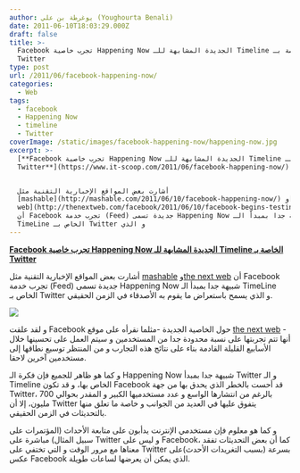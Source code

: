 ```yaml
---
author: يوغرطة بن علي (Youghourta Benali)
date: 2011-06-10T18:03:29.000Z
draft: false
title: >-
  Facebook تجرب خاصية Happening Now الجديدة المشابهة للـ Timeline الخاصة بـ
  Twitter
type: post
url: /2011/06/facebook-happening-now/
categories:
  - Web
tags:
  - facebook
  - Happening Now
  - timeline
  - Twitter
coverImage: /static/images/facebook-happening-now/happening-now.jpg
excerpt: >-
  [**Facebook تجرب خاصية Happening Now الجديدة المشابهة للـ Timeline الخاصة بـ
  Twitter**](https://www.it-scoop.com/2011/06/facebook-happening-now/)


  أشارت بعض المواقع الإخبارية التقنية مثل
  [mashable](http://mashable.com/2011/06/10/facebook-happening-now/) و[the next
  web](http://thenextweb.com/facebook/2011/06/10/facebook-begins-testing-new-real-time-happening-now-feed/)
  أن Facebook تجرب خدمة (Feed) جديدة تسمى Happening Now شبيهة جدا بمبدأ الـ
  TimeLine الخاص بـ Twitter و الذي
---
```

[**Facebook تجرب خاصية Happening Now الجديدة المشابهة للـ Timeline الخاصة بـ Twitter**](https://www.it-scoop.com/2011/06/facebook-happening-now/)

أشارت بعض المواقع الإخبارية التقنية مثل [mashable](http://mashable.com/2011/06/10/facebook-happening-now/) و[the next web](http://thenextweb.com/facebook/2011/06/10/facebook-begins-testing-new-real-time-happening-now-feed/) أن Facebook تجرب خدمة (Feed) جديدة تسمى Happening Now شبيهة جدا بمبدأ الـ TimeLine الخاص بـ Twitter و الذي يسمح باستعراض ما يقوم به الأصدقاء في الزمن الحقيقي.

![](/static/images/facebook-happening-now/happening-now.jpg)

و لقد علقت Facebook حول الخاصية الجديدة -مثلما نقرأه على موقع [the next web](http://thenextweb.com/facebook/2011/06/10/facebook-begins-testing-new-real-time-happening-now-feed/) - أنها تتم تجربتها على نسبة محدودة جدا من المستخدمين و سيتم العمل على تحسينها خلال الأسابيع القليلة القادمة بناء على نتائج هذه التجارب و من المنتظر توسيع نطاقها إلى مستخدمين آخرين لاحقا.

و كما هو ظاهر للجميع فإن فكرة الـ Happening Now شبيهة جدا بمبدأ Twitter و الـ Timeline الخاص بها، و قد تكون Facebook قد أحست بالخطر الذي يحدق بها من جهة Twitter، بالرغم من انتشارها الواسع و عدد مستخدميها الكبير و المقدر بحوالي 700 مليون، إلا أن Twitter يتفوق عليها في العديد من الجوانب و خاصة ما تعلق منها بالتحديثات في الزمن الحقيقي.

و كما هو معلوم فإن مستخدمي الإنترنت يدأبون على متابعة الأحداث (المؤتمرات على سبيل المثال) مباشرة على Twitter و ليس على Facebook، كما أن بعض التحديثات تفقد معناها مع مرور الوقت و التي تختفي على Twitter بسرعة (بسبب التغريدات الأحدث)على عكس Facebook الذي يمكن أن يعرضها لساعات طويلة.

